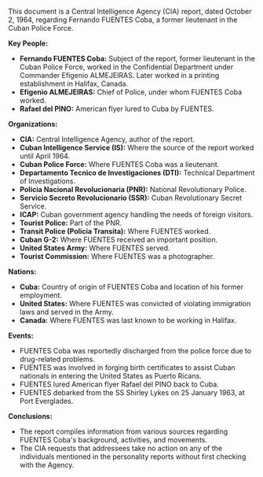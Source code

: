 This document is a Central Intelligence Agency (CIA) report, dated October 2, 1964, regarding Fernando FUENTES Coba, a former lieutenant in the Cuban Police Force.

**Key People:**

*   **Fernando FUENTES Coba:** Subject of the report, former lieutenant in the Cuban Police Force, worked in the Confidential Department under Commander Efigenio ALMEJEIRAS. Later worked in a printing establishment in Halifax, Canada.
*   **Efigenio ALMEJEIRAS:** Chief of Police, under whom FUENTES Coba worked.
*   **Rafael del PINO:** American flyer lured to Cuba by FUENTES.

**Organizations:**

*   **CIA:** Central Intelligence Agency, author of the report.
*   **Cuban Intelligence Service (IS):** Where the source of the report worked until April 1964.
*   **Cuban Police Force:** Where FUENTES Coba was a lieutenant.
*   **Departamento Tecnico de Investigaciones (DTI):** Technical Department of Investigations.
*   **Policia Nacional Revolucionaria (PNR):** National Revolutionary Police.
*   **Servicio Secreto Revolucionario (SSR):** Cuban Revolutionary Secret Service.
*   **ICAP:** Cuban government agency handling the needs of foreign visitors.
*   **Tourist Police:** Part of the PNR.
*   **Transit Police (Policia Transita):** Where FUENTES worked.
*   **Cuban G-2:** Where FUENTES received an important position.
*   **United States Army:** Where FUENTES served.
*   **Tourist Commission:** Where FUENTES was a photographer.

**Nations:**

*   **Cuba:** Country of origin of FUENTES Coba and location of his former employment.
*   **United States:** Where FUENTES was convicted of violating immigration laws and served in the Army.
*   **Canada:** Where FUENTES was last known to be working in Halifax.

**Events:**

*   FUENTES Coba was reportedly discharged from the police force due to drug-related problems.
*   FUENTES was involved in forging birth certificates to assist Cuban nationals in entering the United States as Puerto Ricans.
*   FUENTES lured American flyer Rafael del PINO back to Cuba.
*   FUENTES debarked from the SS Shirley Lykes on 25 January 1963, at Port Everglades.

**Conclusions:**

*   The report compiles information from various sources regarding FUENTES Coba's background, activities, and movements.
*   The CIA requests that addressees take no action on any of the individuals mentioned in the personality reports without first checking with the Agency.
